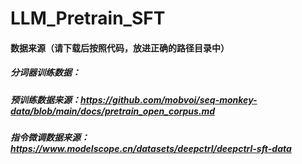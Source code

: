 # LLM_Pretrain_SFT


#### 数据来源（请下载后按照代码，放进正确的路径目录中）
##### 分词器训练数据：
##### 预训练数据来源：https://github.com/mobvoi/seq-monkey-data/blob/main/docs/pretrain_open_corpus.md
##### 指令微调数据来源：https://www.modelscope.cn/datasets/deepctrl/deepctrl-sft-data
